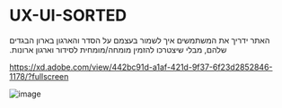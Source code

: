 # UX-UI-SORTED
האתר ידריך את המשתמשים איך לשמור בעצמם על הסדר והארגון בארון הבגדים שלהם, מבלי שיצטרכו להזמין ‏מומחה/מומחית לסידור וארגון ארונות.‏

https://xd.adobe.com/view/442bc91d-a1af-421d-9f37-6f23d2852846-1178/?fullscreen


![image](https://github.com/AlisaGotsouliak/UX-UI-SORTED/assets/134830219/e1e3da34-8e45-451e-89e6-5174932d3404)
